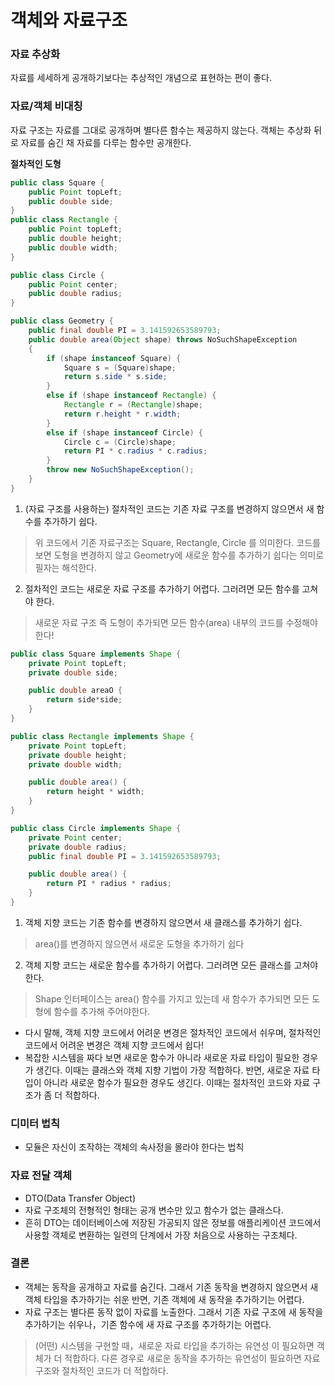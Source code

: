 # 객체와 자료구조

### 자료 추상화

자료를 세세하게 공개하기보다는 추상적인 개념으로 표현하는 편이 좋다.

### 자료/객체 비대칭

자료 구조는 자료를 그대로 공개하며 별다른 함수는 제공하지 않는다.
객체는 추상화 뒤로 자료를 숨긴 채 자료를 다루는 함수만 공개한다.

**절차적인 도형**

```java
public class Square {
    public Point topLeft;
    public double side;
}
public class Rectangle {
    public Point topLeft;
    public double height;
    public double width;
}

public class Circle {
    public Point center;
    public double radius;
}

public class Geometry {
    public final double PI = 3.141592653589793;
    public double area(Object shape) throws NoSuchShapeException
    {
        if (shape instanceof Square) {
            Square s = (Square)shape;
            return s.side * s.side;
        }
        else if (shape instanceof Rectangle) {
            Rectangle r = (Rectangle)shape;
            return r.height * r.width;
        }
        else if (shape instanceof Circle) {
            Circle c = (Circle)shape;
            return PI * c.radius * c.radius;
        }
        throw new NoSuchShapeException();
    }
}
```

1. (자료 구조를 사용하는) 절차적인 코드는 기존 자료 구조를 변경하지 않으면서 새 함수를 추가하기 쉽다.

> 위 코드에서 기존 자료구조는 Square, Rectangle, Circle 를 의미한다.
코드를 보면 도형을 변경하지 않고 Geometry에 새로운 함수를 추가하기 쉽다는 의미로 필자는 해석한다.

2. 절차적인 코드는 새로운 자료 구조를 추가하기 어렵다. 그러려면 모든 함수를 고쳐야 한다.

> 새로운 자료 구조 즉 도형이 추가되면 모든 함수(area) 내부의 코드를 수정해야 한다!



```java
public class Square implements Shape {
    private Point topLeft;
    private double side;

    public double areaO {
        return side*side;
    }
}

public class Rectangle implements Shape {
    private Point topLeft;
    private double height;
    private double width;

    public double area() {
        return height * width;
    }
}

public class Circle implements Shape {
    private Point center;
    private double radius;
    public final double PI = 3.141592653589793;

    public double area() {
        return PI * radius * radius;
    }
}
```

1. 객체 지향 코드는 기존 함수를 변경하지 않으면서 새 클래스를 추가하기 쉽다.

> area()를 변경하지 않으면서 새로운 도형을 추가하기 쉽다

2. 객체 지향 코드는 새로운 함수를 추가하기 어렵다. 그러려면 모든 클래스를 고쳐야 한다.

> Shape 인터페이스는 area() 함수를 가지고 있는데 새 함수가 추가되면 모든 도형에 함수를 추가해 주어야한다.

- 다시 말해, 객체 지향 코드에서 어려운 변경은 절차적인 코드에서 쉬우며, 절차적인 코드에서 어려운 변경은 객체 지향 코드에서 쉽다!
- 복잡한 시스템을 짜다 보면 새로운 함수가 아니라 새로운 자료 타입이 필요한 경우가 생긴다. 이때는 클래스와 객체 지향 기법이 가장 적합하다.
반면, 새로운 자료 타입이 아니라 새로운 함수가 필요한 경우도 생긴다. 이때는 절차적인 코드와 자료 구조가 좀 더 적합하다.


### 디미터 법칙

- 모듈은 자신이 조작하는 객체의 속사정을 몰라야 한다는 법칙

### 자료 전달 객체

- DTO(Data Transfer Object)
- 자료 구조체의 전형적인 형태는 공개 변수만 있고 함수가 없는 클래스다.
- 흔히 DTO는 데이터베이스에 저장된 가공되지 않은 정보를 애플리케이션 코드에서 사용할 객체로 변환하는 일련의 단계에서 가장 처음으로 사용하는 구조체다.

### 결론

- 객체는 동작을 공개하고 자료를 숨긴다. 그래서 기존 동작을 변경하지 않으면서 새 객체 타입을 추가하기는 쉬운 반면, 기존 객체에 새 동작을 추가하기는 어렵다.
- 자료 구조는 별다른 동작 없이 자료를 노출한다. 그래서 기존 자료 구조에 새 동작을 추가하기는 쉬우나，기존 함수에 새 자료 구조를 추가하기는 어렵다.

> (어떤) 시스템을 구현할 때，새로운 자료 타입을 추가하는 유연성 이 필요하면 객체가 더 적합하다.
다른 경우로 새로운 동작을 추가하는 유연성이 필요하면 자료 구조와 절차적인 코드가 더 적합하다.


